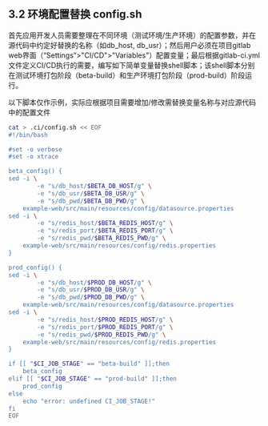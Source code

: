 ## 3.2 环境配置替换 config.sh

首先应用开发人员需要整理在不同环境（测试环境/生产环境）的配置参数，并在源代码中约定好替换的名称（如db_host, db_usr）；然后用户必须在项目gitlab web界面（“Settings”>"CI/CD">"Variables"）配置变量；最后根据gitlab-ci.yml文件定义CI/CD执行的需要，编写如下简单变量替换shell脚本；该shell脚本分别在测试环境打包阶段（beta-build）和生产环境打包阶段（prod-build）阶段运行。

以下脚本仅作示例，实际应根据项目需要增加/修改需替换变量名称与对应源代码中的配置文件

``` bash
cat > .ci/config.sh << EOF
#!/bin/bash

#set -o verbose
#set -o xtrace

beta_config() {
sed -i \
        -e "s/db_host/$BETA_DB_HOST/g" \
        -e "s/db_usr/$BETA_DB_USR/g" \
        -e "s/db_pwd/$BETA_DB_PWD/g" \
    example-web/src/main/resources/config/datasource.properties        # 项目源码的配置文件
sed -i \
        -e "s/redis_host/$BETA_REDIS_HOST/g" \
        -e "s/redis_port/$BETA_REDIS_PORT/g" \
        -e "s/redis_pwd/$BETA_REDIS_PWD/g" \
    example-web/src/main/resources/config/redis.properties             # 项目源码的配置文件
}

prod_config() {
sed -i \
        -e "s/db_host/$PROD_DB_HOST/g" \
        -e "s/db_usr/$PROD_DB_USR/g" \
        -e "s/db_pwd/$PROD_DB_PWD/g" \
    example-web/src/main/resources/config/datasource.properties
sed -i \
        -e "s/redis_host/$PROD_REDIS_HOST/g" \
        -e "s/redis_port/$PROD_REDIS_PORT/g" \
        -e "s/redis_pwd/$PROD_REDIS_PWD/g" \
    example-web/src/main/resources/config/redis.properties
}

if [[ "$CI_JOB_STAGE" == "beta-build" ]];then
	beta_config
elif [[ "$CI_JOB_STAGE" == "prod-build" ]];then
	prod_config
else
	echo "error: undefined CI_JOB_STAGE!"
fi
EOF
```

